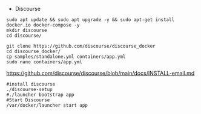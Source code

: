 * Discourse

```
sudo apt update && sudo apt upgrade -y && sudo apt-get install docker.io docker-compose -y
mkdir discourse
cd discourse/

git clone https://github.com/discourse/discourse_docker
cd discourse_docker/
cp samples/standalone.yml containers/app.yml
sudo nano containers/app.yml
```

https://github.com/discourse/discourse/blob/main/docs/INSTALL-email.md

```
#install discourse
./discourse-setup
#./launcher bootstrap app
#Start Discourse
/var/docker/launcher start app
```
